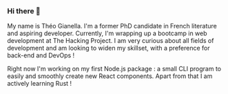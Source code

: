 ### Hi there 👋

My name is Théo Gianella. I'm a former PhD candidate in French literature and aspiring developer. Currently, I'm wrapping up a bootcamp in web development at The Hacking Project. I am very curious about all fields of development and am looking to widen my skillset, with a preference for back-end and DevOps !

Right now I'm working on my first Node.js package : a small CLI program to easily and smoothly create new React components. Apart from that I am actively learning Rust !

<!--
**TGianella/TGIanella** is a ✨ _special_ ✨ repository because its `README.md` (this file) appears on your GitHub profile.

Here are some ideas to get you started:

- 🔭 I’m currently working on ...
- 🌱 I’m currently learning ...
- 👯 I’m looking to collaborate on ...
- 🤔 I’m looking for help with ...
- 💬 Ask me about ...
- 📫 How to reach me: ...
- 😄 Pronouns: ...
- ⚡ Fun fact: ...
-->
